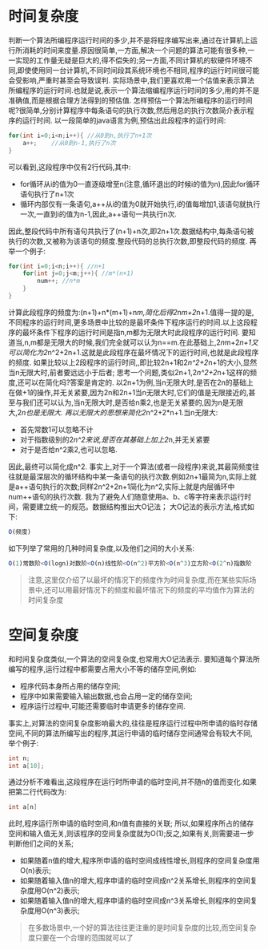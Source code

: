 # 时间复杂度
判断一个算法所编程序运行时间的多少,并不是将程序编写出来,通过在计算机上运行所消耗的时间来度量.原因很简单,一方面,解决一个问题的算法可能有很多种,一一实现的工作量无疑是巨大的,得不偿失的;另一方面,不同计算机的软硬件环境不同,即使使用同一台计算机,不同时间段其系统环境也不相同,程序的运行时间很可能会受影响,严重时甚至会导致误判.
实际场景中,我们更喜欢用一个估值来表示算法所编程序的运行时间.也就是说,表示一个算法缩编程序运行时间的多少,用的并不是准确值,而是根据合理方法得到的预估值.
怎样预估一个算法所编程序的运行时间呢?很简单,分别计算程序中每条语句的执行次数,然后用总的执行次数简介表示程序的运行时间.
以一段简单的java语言为例,预估出此段程序的运行时间:
```java
for(int i=0;i<n;i++){ //从0到n,执行了n+1次
	a++;	//从0到n-1,执行了n次
}
```
可以看到,这段程序中仅有2行代码,其中:

- for循环从i的值为0一直逐级增至n(注意,循环退出的时候i的值为n),因此for循环语句执行了n+1次
- 循环内部仅有一条语句,a++从i的值为0就开始执行,i的值每增加1,该语句就执行一次,一直到i的值为n-1,因此,a++语句一共执行n次.

因此,整段代码中所有语句共执行了(n+1)+n次,即2n+1次.数据结构中,每条语句被执行的次数,又被称为该语句的频度.整段代码的总执行次数,即整段代码的频度.
再举一个例子:
```java
for(int i=0;i<n;i++){ //n+1
	for(int j=0;j<m;j++){ //m*(n+1)
    	num++; //n*m
    }
}
```
计算此段程序的频度为:(n+1)+n*(m+1)+n*m,简化后得2*n*m+2*n+1.值得一提的是,不同程序的运行时间,更多场景中比较的是最坏条件下程序运行的时间.以上这段程序的最坏条件下程序的运行时间是指n,m都为无限大时此段程序的运行时间.
要知道当,n,m都是无限大的时候,我们完全就可以认为n==m.在此基础上,2*n*m+2*n+1又可以简化为2*n^2+2n+1.这就是此段程序在最坏情况下的运行时间,也就是此段程序的频度.
如果比较以上2段程序的运行时间,,即比较2n+1和2*n^2+2*n+1的大小,显然当n无限大时,前者要远远小于后者;
思考一个问题,类似2n+1,2*n^2+2*n+1这样的频度,还可以在简化吗?答案是肯定的.
以2n+1为例,当n无限大时,是否在2n的基础上在做+1的操作,并无关紧要,因为2n和2n+1当n无限大时,它们的值是无限接近的,甚至与我们还可以认为,当n无限大时,是否给n乘2,也是无关紧要的,因为n是无限大,2*n也是无限大.
再以无限大的思想来简化2*n^2+2*n+1.当n无限大:

   - 首先常数1可以忽略不计
   - 对于指数级别的2*n^2来说,是否在其基础上加上2*n,并无关紧要
   - 对于是否给n^2乘2,也可以忽略.

因此,最终可以简化成n^2.
事实上,对于一个算法(或者一段程序)来说,其最简频度往往就是最深层次的循环结构中某一条语句的执行次数.例如2n+1最简为n,实际上就是a++语句执行的次数;同样2n^2+2n+1简化为n^2,实际上就是内层循环中num++语句的执行次数.
我为了避免人们随意使用a、b、c等字符来表示运行时间，需要建立统一的规范。数据结构推出大O记法；
大O记法的表示方法,格式如下:
```javascript
O(频度)
```
如下列举了常用的几种时间复杂度,以及他们之间的大小关系:
```javascript
O(1)常数阶<O(logn)对数阶<O(n)线性阶<O(n^2)平方阶<O(n^3)立方阶<O(2^n)指数阶                                                                              
```
> 注意,这里仅介绍了以最坏的情况下的频度作为时间复杂度,而在某些实际场景中,还可以用最好情况下的频度和最坏情况下的频度的平均值作为算法的时间复杂度

# 空间复杂度
和时间复杂度类似,一个算法的空间复杂度,也常用大O记法表示.
要知道每个算法所编写的程序,运行过程中都需要占用大小不等的储存空间,例如:

- 程序代码本身所占用的储存空间;
- 程序中如果需要输入输出数据,也会占用一定的储存空间;
- 程序运行过程中,可能还需要临时申请更多的储存空间.

事实上,对算法的空间复杂度影响最大的,往往是程序运行过程中所申请的临时存储空间,不同的算法所编写出的程序,其运行申请的临时储存空间通常会有较大不同,
举个例子:
```java
int n;
int a[10];
```
通过分析不难看出,这段程序在运行时所申请的临时空间,并不随n的值而变化.如果把第二行代码改为:
```java
int a[n]
```
此时,程序运行所申请的临时空间,和n值有直接的关联;
所以,如果程序所占的储存空间和输入值无关,则该程序的空间复杂度就为O(1);反之,如果有关,则需要进一步判断他们之间的关系;

- 如果随着n值的增大,程序所申请的临时空间成线性增长,则程序的空间复杂度用O(n)表示;
- 如果随着输入值n的增大,程序申请的临时空间成n^2关系增长,则程序的空间复杂度用O(n^2)表示;
- 如果随着输入值n的增大,程序申请的临时空间成n^3关系增长,则程序的空间复杂度用O(n^3)表示;
> 在多数场景中,一个好的算法往往更注重的是时间复杂度的比较,而空间复杂度只要在一个合理的范围就可以了


